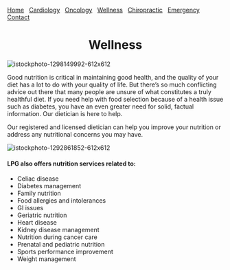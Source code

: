 [comment]: # (Undre Stoker, CSCI 497, 20 Feb 2022, LPG Website) 

[Home](https://undrestoker.github.io/LPG-Systems/) &nbsp;   [Cardiology](https://undrestoker.github.io/Cardiology/) &nbsp;   [Oncology](https://undrestoker.github.io/Oncology/) &nbsp;   [Wellness](https://undrestoker.github.io/Wellness/) &nbsp;   [Chiropractic](https://undrestoker.github.io/Chiropractic/) &nbsp;   [Emergency](https://undrestoker.github.io/Emergency/) &nbsp;  [Contact](https://undrestoker.github.io/Contact/)

<h1 align="center"> Wellness </h1>

![istockphoto-1298149992-612x612](https://user-images.githubusercontent.com/91627769/154853328-733e9e13-40bd-4fbd-96f0-c5f78815be8d.jpeg)


Good nutrition is critical in maintaining good health, and the quality of your diet has a lot to do with your quality of life. But there’s so much conflicting advice out there that many people are unsure of what constitutes a truly healthful diet. If you need help with food selection because of a health issue such as diabetes, you have an even greater need for solid, factual information. Our dietician is here to help.

Our registered and licensed dietician can help you improve your nutrition or address any nutritional concerns you may have.

![istockphoto-1292861852-612x612](https://user-images.githubusercontent.com/91627769/154853355-3acc1fea-f3ad-46cc-8305-5190e9921880.jpeg)

#### LPG also offers nutrition services related to:

* Celiac disease
* Diabetes management
* Family nutrition
* Food allergies and intolerances
* GI issues
* Geriatric nutrition
* Heart disease
* Kidney disease management
* Nutrition during cancer care
* Prenatal and pediatric nutrition
* Sports performance improvement
* Weight management
